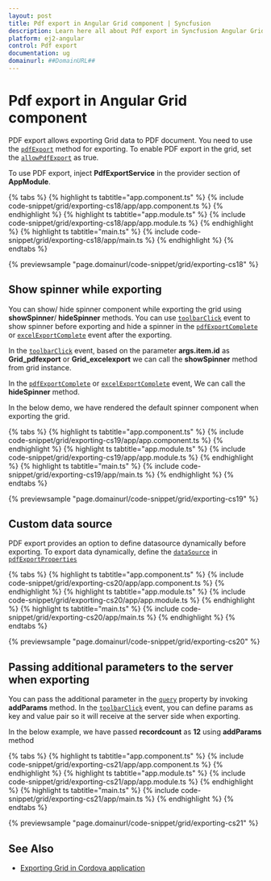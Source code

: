 ```yaml
---
layout: post
title: Pdf export in Angular Grid component | Syncfusion
description: Learn here all about Pdf export in Syncfusion Angular Grid component of Syncfusion Essential JS 2 and more.
platform: ej2-angular
control: Pdf export 
documentation: ug
domainurl: ##DomainURL##
---
```


# Pdf export in Angular Grid component

PDF export allows exporting Grid data to PDF document. You need to use the
 [`pdfExport`](https://ej2.syncfusion.com/angular/documentation/api/grid/#pdfexport) method for exporting.
 To enable PDF export in the grid, set the [`allowPdfExport`](https://ej2.syncfusion.com/angular/documentation/api/grid/#allowpdfexport) as true.

To use PDF export, inject **PdfExportService** in the provider section of **AppModule**.

{% tabs %}
{% highlight ts tabtitle="app.component.ts" %}
{% include code-snippet/grid/exporting-cs18/app/app.component.ts %}
{% endhighlight %}
{% highlight ts tabtitle="app.module.ts" %}
{% include code-snippet/grid/exporting-cs18/app/app.module.ts %}
{% endhighlight %}
{% highlight ts tabtitle="main.ts" %}
{% include code-snippet/grid/exporting-cs18/app/main.ts %}
{% endhighlight %}
{% endtabs %}
  
{% previewsample "page.domainurl/code-snippet/grid/exporting-cs18" %}

## Show spinner while exporting

You can show/ hide spinner component while exporting the grid using **showSpinner**/ **hideSpinner** methods. You can use [`toolbarClick`](https://ej2.syncfusion.com/angular/documentation/api/grid/#toolbarclick) event to show spinner before exporting and hide a spinner in the [`pdfExportComplete`](https://ej2.syncfusion.com/angular/documentation/api/grid/#pdfexportcomplete) or [`excelExportComplete`](https://ej2.syncfusion.com/angular/documentation/api/grid/#excelexportcomplete) event after the exporting.

In the [`toolbarClick`](https://ej2.syncfusion.com/angular/documentation/api/grid/#toolbarclick) event, based on the parameter **args.item.id** as **Grid_pdfexport** or **Grid_excelexport** we can call the **showSpinner** method from grid instance.

In the [`pdfExportComplete`](https://ej2.syncfusion.com/angular/documentation/api/grid/#pdfexportcomplete) or [`excelExportComplete`](https://ej2.syncfusion.com/angular/documentation/api/grid/#excelexportcomplete) event, We can call the **hideSpinner** method.

In the below demo, we have rendered the default spinner component when exporting the grid.

{% tabs %}
{% highlight ts tabtitle="app.component.ts" %}
{% include code-snippet/grid/exporting-cs19/app/app.component.ts %}
{% endhighlight %}
{% highlight ts tabtitle="app.module.ts" %}
{% include code-snippet/grid/exporting-cs19/app/app.module.ts %}
{% endhighlight %}
{% highlight ts tabtitle="main.ts" %}
{% include code-snippet/grid/exporting-cs19/app/main.ts %}
{% endhighlight %}
{% endtabs %}
  
{% previewsample "page.domainurl/code-snippet/grid/exporting-cs19" %}

## Custom data source

PDF export provides an option to define datasource dynamically before exporting. To export data dynamically, define the [`dataSource`](https://ej2.syncfusion.com/angular/documentation/api/grid/pdfExportProperties/#datasource) in [`pdfExportProperties`](https://ej2.syncfusion.com/angular/documentation/api/grid/pdfExportProperties/)

{% tabs %}
{% highlight ts tabtitle="app.component.ts" %}
{% include code-snippet/grid/exporting-cs20/app/app.component.ts %}
{% endhighlight %}
{% highlight ts tabtitle="app.module.ts" %}
{% include code-snippet/grid/exporting-cs20/app/app.module.ts %}
{% endhighlight %}
{% highlight ts tabtitle="main.ts" %}
{% include code-snippet/grid/exporting-cs20/app/main.ts %}
{% endhighlight %}
{% endtabs %}
  
{% previewsample "page.domainurl/code-snippet/grid/exporting-cs20" %}

## Passing additional parameters to the server when exporting

You can pass the additional parameter in the [`query`](https://ej2.syncfusion.com/angular/documentation/api/grid/#query) property by invoking **addParams** method. In the [`toolbarClick`](https://ej2.syncfusion.com/angular/documentation/api/grid/#toolbarclick) event, you can define params as key and value pair so it will receive at the server side when exporting.

In the below example, we have passed **recordcount** as **12** using **addParams** method

{% tabs %}
{% highlight ts tabtitle="app.component.ts" %}
{% include code-snippet/grid/exporting-cs21/app/app.component.ts %}
{% endhighlight %}
{% highlight ts tabtitle="app.module.ts" %}
{% include code-snippet/grid/exporting-cs21/app/app.module.ts %}
{% endhighlight %}
{% highlight ts tabtitle="main.ts" %}
{% include code-snippet/grid/exporting-cs21/app/main.ts %}
{% endhighlight %}
{% endtabs %}
  
{% previewsample "page.domainurl/code-snippet/grid/exporting-cs21" %}

## See Also

* [Exporting Grid in Cordova application](../how-to/exporting-grid-in-cordova-application)